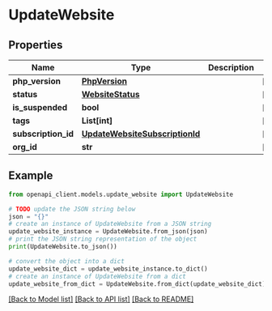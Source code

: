 # UpdateWebsite


## Properties

Name | Type | Description | Notes
------------ | ------------- | ------------- | -------------
**php_version** | [**PhpVersion**](PhpVersion.md) |  | [optional] 
**status** | [**WebsiteStatus**](WebsiteStatus.md) |  | [optional] 
**is_suspended** | **bool** |  | [optional] 
**tags** | **List[int]** |  | [optional] 
**subscription_id** | [**UpdateWebsiteSubscriptionId**](UpdateWebsiteSubscriptionId.md) |  | [optional] 
**org_id** | **str** |  | [optional] 

## Example

```python
from openapi_client.models.update_website import UpdateWebsite

# TODO update the JSON string below
json = "{}"
# create an instance of UpdateWebsite from a JSON string
update_website_instance = UpdateWebsite.from_json(json)
# print the JSON string representation of the object
print(UpdateWebsite.to_json())

# convert the object into a dict
update_website_dict = update_website_instance.to_dict()
# create an instance of UpdateWebsite from a dict
update_website_from_dict = UpdateWebsite.from_dict(update_website_dict)
```
[[Back to Model list]](../README.md#documentation-for-models) [[Back to API list]](../README.md#documentation-for-api-endpoints) [[Back to README]](../README.md)


